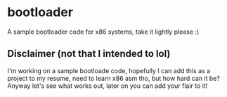 # bootloader
A sample bootloader code for x86 systems, take it lightly please :)

## Disclaimer (not that I intended to lol)
I'm working on a sample bootloade code, hopefully I can add this as a project to my resume, need to learn x86 asm tho, but how hard can it be?
Anyway let's see what works out, later on you can add your flair to it!